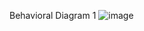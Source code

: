 Behavioral Diagram 1
![image](https://user-images.githubusercontent.com/94212414/142965374-5778ab6c-f19b-41fd-8437-059ab5f33c2d.png)

